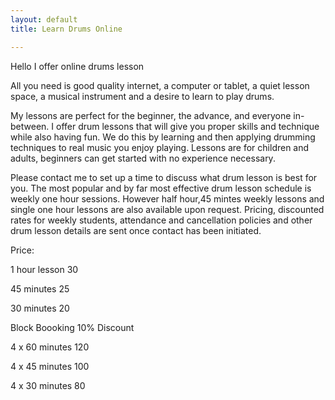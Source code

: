 ```yaml
---
layout: default
title: Learn Drums Online

---
```


Hello I offer online drums lesson

All you need is good quality internet, a computer or tablet, a quiet lesson space, a musical instrument and a desire to learn to play drums.

My lessons are perfect for the beginner, the advance, and everyone in-between. I offer drum lessons that will give you proper skills and technique while also having fun. We do this by learning and then applying drumming techniques to real music you enjoy playing.  Lessons are for children and adults, beginners can get started with no experience necessary.

Please contact me to set up a time to discuss what drum lesson is best for you. The most popular and by far most effective drum lesson schedule is weekly one hour sessions. However half hour,45 mintes weekly lessons and single one hour lessons are also available upon request. Pricing, discounted rates for weekly students, attendance and cancellation policies and other drum lesson details are sent once contact has been initiated. 

Price:

1 hour lesson 30

45 minutes 25

30 minutes 20

Block Boooking 10% Discount 

4 x 60 minutes 120			

4 x 45 minutes 100

4 x 30 minutes 80
